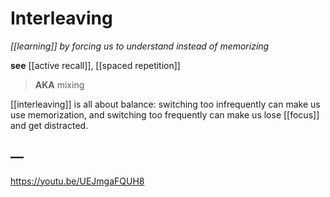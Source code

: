 # Interleaving

_[[learning]] by forcing us to understand instead of memorizing_

**see** [[active recall]], [[spaced repetition]]

> **AKA** mixing

[[interleaving]] is all about balance: switching too infrequently can make us use memorization, and switching too frequently can make us lose [[focus]] and get distracted.

## &mdash;

<https://youtu.be/UEJmgaFQUH8>
